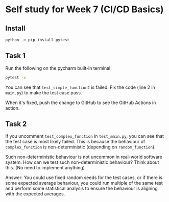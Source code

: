 # Self study for Week 7 (CI/CD Basics)

## Install

```bash
python -m pip install pytest
```

## Task 1

Run the following on the pycharm built-in terminal:

```bash
pytest -v
```

You can see that `test_simple_function2` is failed. Fix the code (line 2 in `main.py`) to make the test case pass.

When it's fixed, push the change to GitHub to see the GitHub Actions in action.

## Task 2

If you uncomment `test_complex_function` in `test_main.py`, you can see that the test case is most likely failed.
This is because the behaviour of `complex_function` is non-deterministic (depending on `random_function`).

Such non-deterministic behaviour is not uncommon in real-world software system.
How can we test such non-deterministic behaviour? Think about this. (No need to implement anything)

Answer: You could use fixed random seeds for the test cases, or if there is some expected average behaviour, you could
run multiple of the same test and perform some statistical analysis to ensure the behaviour is aligning with the expected averages.